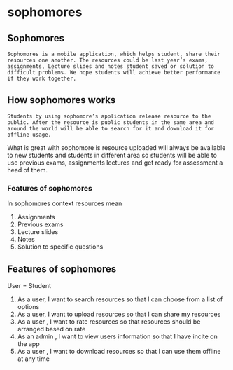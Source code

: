 # sophomores
## Sophomores
	Sophomores is a mobile application, which helps student, share their resources one another. The resources could be last year’s exams, assignments, Lecture slides and notes student saved or solution to difficult problems. We hope students will achieve better performance if they work together.
## How sophomores works
	Students by using sophomore’s application release resource to the public. After the resource is public students in the same area and around the world will be able to search for it and download it for offline usage.
What is great with sophomore is resource uploaded will always be available to new students and students in different area so students will be able to use previous exams, assignments lectures and get ready for assessment a head of them.
### Features of sophomores
In sophomores context resources mean
1.	Assignments
2.	Previous exams
3.	Lecture slides
4.	Notes
5.	Solution to specific questions
## Features of sophomores
User = Student
1.	As a user, I want to search resources so that I can choose from  a list of options
2.	As a user, I want to upload resources so that I can share my resources
3.	As a user , I want to rate resources so that resources should be arranged based on rate
4.	As an admin , I want to view users information so that I have incite on the app
5.	As a user , I want to download resources so that I can use them offline at any time


